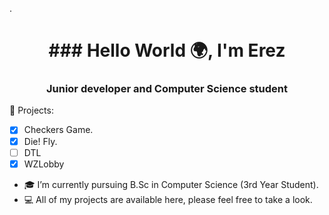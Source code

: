 .
<h1 align="center">### Hello World 🌍, I'm Erez</h1>
<h3 align="center">Junior developer and Computer Science student</h3>

🔭 Projects:
- [x] Checkers Game.
- [x] Die! Fly. 
- [ ] DTL
- [x] WZLobby 
- 🎓 I’m currently pursuing B.Sc in Computer Science (3rd Year Student).
- 💻 All of my projects are available here, please feel free to take a look.
